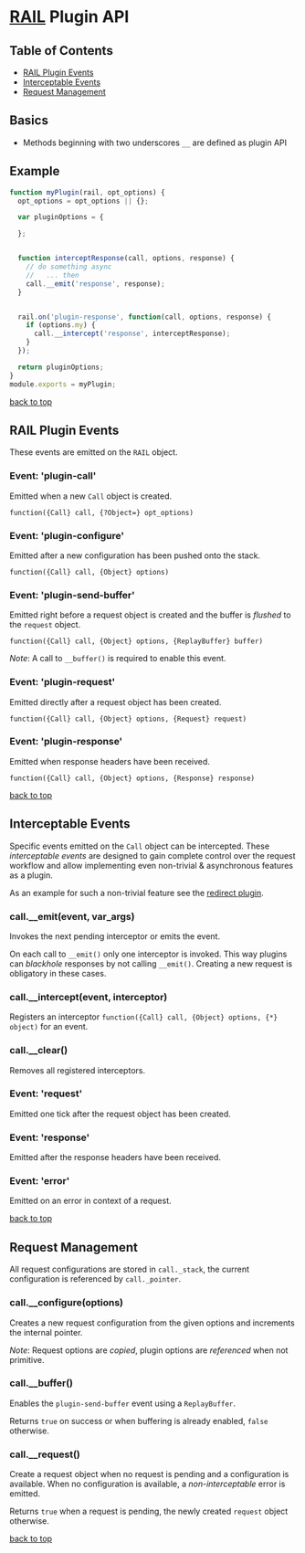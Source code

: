 # [RAIL](../README.markdown) Plugin API

## Table of Contents

  - [RAIL Plugin Events](#rail-plugin-events)
  - [Interceptable Events](#interceptable-events)
  - [Request Management](#request-management)

## Basics

  - Methods beginning with two underscores `__` are defined as plugin API

## Example

```js
function myPlugin(rail, opt_options) {
  opt_options = opt_options || {};

  var pluginOptions = {

  };


  function interceptResponse(call, options, response) {
    // do something async
    //   ... then
    call.__emit('response', response);
  }


  rail.on('plugin-response', function(call, options, response) {
    if (options.my) {
      call.__intercept('response', interceptResponse);
    }
  });

  return pluginOptions;
}
module.exports = myPlugin;
```

[back to top](#table-of-contents)

## RAIL Plugin Events

These events are emitted on the `RAIL` object.

### Event: 'plugin-call'
Emitted when a new `Call` object is created.

`function({Call} call, {?Object=} opt_options)`

### Event: 'plugin-configure'
Emitted after a new configuration has been pushed onto the stack.

`function({Call} call, {Object} options)`

### Event: 'plugin-send-buffer'
Emitted right before a request object is created and the buffer is _flushed_ to the `request` object.

`function({Call} call, {Object} options, {ReplayBuffer} buffer)`

_Note_: A call to `__buffer()` is required to enable this event.

### Event: 'plugin-request'
Emitted directly after a request object has been created.

`function({Call} call, {Object} options, {Request} request)`

### Event: 'plugin-response'
Emitted when response headers have been received.

`function({Call} call, {Object} options, {Response} response)`

[back to top](#table-of-contents)

## Interceptable Events
Specific events emitted on the `Call` object can be intercepted.
These _interceptable events_ are designed to gain complete control over the request workflow and allow implementing even non-trivial & asynchronous features as a plugin.

As an example for such a non-trivial feature see the [redirect plugin](../lib/plugins/redirect.js).

### call.\_\_emit(event, var_args)
Invokes the next pending interceptor or emits the event.

On each call to `__emit()` only one interceptor is invoked. This way plugins can _blackhole_ responses by not calling `__emit()`. Creating a new request is obligatory in these cases.

### call.\_\_intercept(event, interceptor)
Registers an interceptor `function({Call} call, {Object} options, {*} object)` for an event.

### call.\_\_clear()
Removes all registered interceptors.

### Event: 'request'
Emitted one tick after the request object has been created.

### Event: 'response'
Emitted after the response headers have been received.

### Event: 'error'
Emitted on an error in context of a request.

[back to top](#table-of-contents)

## Request Management
All request configurations are stored in `call._stack`, the current configuration is referenced by `call._pointer`.

### call.\_\_configure(options)
Creates a new request configuration from the given options and increments the internal pointer.

_Note_: Request options are _copied_, plugin options are _referenced_ when not primitive.

### call.\_\_buffer()
Enables the `plugin-send-buffer` event using a `ReplayBuffer`.

Returns `true` on success or when buffering is already enabled, `false` otherwise.

### call.\_\_request()
Create a request object when no request is pending and a configuration is available. When no configuration is available, a _non-interceptable_ error is emitted.

Returns `true` when a request is pending, the newly created `request` object otherwise.

[back to top](#table-of-contents)
